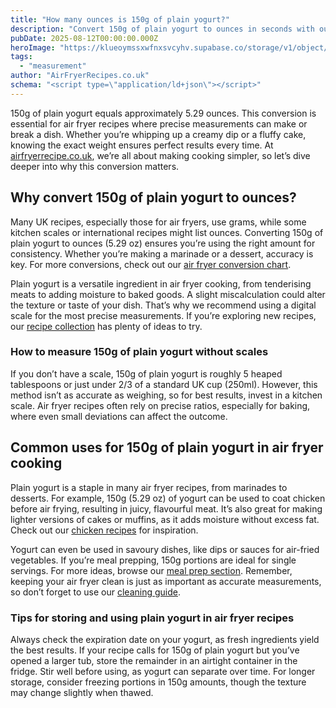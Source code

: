 ```yaml
---
title: "How many ounces is 150g of plain yogurt?"
description: "Convert 150g of plain yogurt to ounces in seconds with our simple guide. Perfect for air fryer recipes and precise measurements!"
pubDate: 2025-08-12T00:00:00.000Z
heroImage: "https://klueoymssxwfnxsvcyhv.supabase.co/storage/v1/object/public/md/150g-plain-yogurt-to-ounces-9e9bc7b5.webp"
tags:
  - "measurement"
author: "AirFryerRecipes.co.uk"
schema: "<script type=\"application/ld+json\"></script>"
---
```


<p>150g of plain yogurt equals approximately 5.29 ounces. This conversion is essential for air fryer recipes where precise measurements can make or break a dish. Whether you’re whipping up a creamy dip or a fluffy cake, knowing the exact weight ensures perfect results every time. At <a href=https://www.airfryerrecipe.co.uk>airfryerrecipe.co.uk</a>, we’re all about making cooking simpler, so let’s dive deeper into why this conversion matters.</p>

<h2>Why convert 150g of plain yogurt to ounces?</h2>  
<p>Many UK recipes, especially those for air fryers, use grams, while some kitchen scales or international recipes might list ounces. Converting 150g of plain yogurt to ounces (5.29 oz) ensures you’re using the right amount for consistency. Whether you’re making a marinade or a dessert, accuracy is key. For more conversions, check out our <a href=https://www.airfryerrecipe.co.uk/air-fryer-conversion-chart>air fryer conversion chart</a>.</p>  

<p>Plain yogurt is a versatile ingredient in air fryer cooking, from tenderising meats to adding moisture to baked goods. A slight miscalculation could alter the texture or taste of your dish. That’s why we recommend using a digital scale for the most precise measurements. If you’re exploring new recipes, our <a href=https://www.airfryerrecipe.co.uk/recipes>recipe collection</a> has plenty of ideas to try.</p>  

<h3>How to measure 150g of plain yogurt without scales</h3>  
<p>If you don’t have a scale, 150g of plain yogurt is roughly 5 heaped tablespoons or just under 2/3 of a standard UK cup (250ml). However, this method isn’t as accurate as weighing, so for best results, invest in a kitchen scale. Air fryer recipes often rely on precise ratios, especially for baking, where even small deviations can affect the outcome.</p>  

<h2>Common uses for 150g of plain yogurt in air fryer cooking</h2>  
<p>Plain yogurt is a staple in many air fryer recipes, from marinades to desserts. For example, 150g (5.29 oz) of yogurt can be used to coat chicken before air frying, resulting in juicy, flavourful meat. It’s also great for making lighter versions of cakes or muffins, as it adds moisture without excess fat. Check out our <a href=https://www.airfryerrecipe.co.uk/recipe-category/chicken>chicken recipes</a> for inspiration.</p>  

<p>Yogurt can even be used in savoury dishes, like dips or sauces for air-fried vegetables. If you’re meal prepping, 150g portions are ideal for single servings. For more ideas, browse our <a href=https://www.airfryerrecipe.co.uk/recipe-category/meal-prep>meal prep section</a>. Remember, keeping your air fryer clean is just as important as accurate measurements, so don’t forget to use our <a href=https://www.airfryerrecipe.co.uk/air-fryer-cleaner>cleaning guide</a>.</p>  

<h3>Tips for storing and using plain yogurt in air fryer recipes</h3>  
<p>Always check the expiration date on your yogurt, as fresh ingredients yield the best results. If your recipe calls for 150g of plain yogurt but you’ve opened a larger tub, store the remainder in an airtight container in the fridge. Stir well before using, as yogurt can separate over time. For longer storage, consider freezing portions in 150g amounts, though the texture may change slightly when thawed.</p>